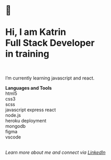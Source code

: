 </br>  
  
:wave:</br>  
Hi, I am Katrin  
Full Stack Developer  
in training   
=== 
<br>  
  
I’m currently learning javascript and react.
  
  
**Languages and Tools**  
html5  
css3  
scss  
javascript
express
react  
node.js  
heroku deployment  
mongodb  
figma  
vscode  
<br>
  
*Learn more about me and connect via [LinkedIn](https://www.linkedin.com/in/katrin-kleemann/)*
